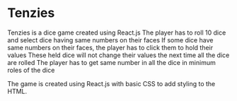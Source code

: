 # Tenzies
Tenzies is a dice game created using React.js 
The player has to roll 10 dice and select dice having same numbers on their faces
If some dice have same numbers on their faces, the player has to click them to hold their values
These held dice will not change their values the next time all the dice are rolled
The player has to get same number in all the dice in minimum roles of the dice

The game is created using React.js with basic CSS to add styling to the HTML.
